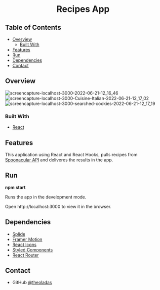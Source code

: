 <h1 align="center">Recipes App</h1>



## Table of Contents

- [Overview](#overview)
  - [Built With](#built-with)
- [Features](#features)
- [Run](#run)
- [Dependencies](#dependencies)
- [Contact](#contact)

## Overview
![screencapture-localhost-3000-2022-06-21-12_16_46](https://user-images.githubusercontent.com/67963370/174787523-267eef6e-56f5-491a-b12f-b952cfc4065d.png)
![screencapture-localhost-3000-Cuisine-Italian-2022-06-21-12_17_02](https://user-images.githubusercontent.com/67963370/174787533-fba30dc8-b473-4df5-b14f-2bc50310926c.png)
![screencapture-localhost-3000-searched-cookies-2022-06-21-12_17_19](https://user-images.githubusercontent.com/67963370/174787543-e19ae8da-7bdc-4578-827a-ca01cb405974.png)


### Built With

- [React](https://reactjs.org)

## Features

This application using React and React Hooks, pulls recipes from [Spoonacular API](https://spoonacular.com/food-api/console#Profile) and deliveres the results in the app.

## Run

<strong>npm start</strong>

Runs the app in the development mode.

Open http://localhost:3000 to view it in the browser.

## Dependencies

- [Splide](https://splidejs.com)
- [Framer Motion](https://www.framer.com/motion/)
- [React Icons](https://react-icons.github.io/react-icons/)
- [Styled Components](https://styled-components.com)
- [React Router](https://v5.reactrouter.com/web/guides/quick-start)

## Contact

- GitHub [@theoladas](https://github.com/theoladas)







